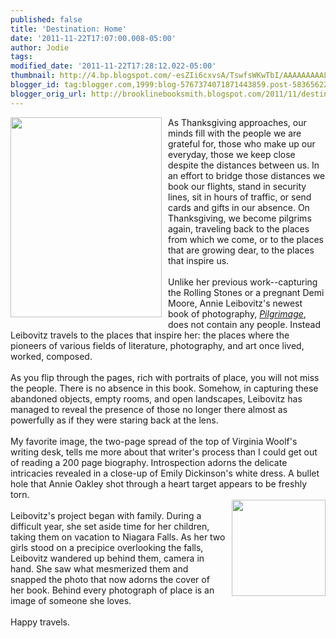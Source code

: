 ```yaml
---
published: false
title: 'Destination: Home'
date: '2011-11-22T17:07:00.008-05:00'
author: Jodie
tags: 
modified_date: '2011-11-22T17:28:12.022-05:00'
thumbnail: http://4.bp.blogspot.com/-esZIi6cxvsA/TswfsWKwTbI/AAAAAAAAALM/crmmg6kmXh4/s72-c/leibovitz_pilgrimage.jpg
blogger_id: tag:blogger.com,1999:blog-5767374071871443859.post-5836562259316885921
blogger_orig_url: http://brooklinebooksmith.blogspot.com/2011/11/destination-home.html
---
```


<div><img style="MARGIN: 0px 10px 10px 0px; WIDTH: 242px; FLOAT: left; HEIGHT: 320px; CURSOR: hand" id="BLOGGER_PHOTO_ID_5677948076932746674" border="0" alt="" src="http://4.bp.blogspot.com/-esZIi6cxvsA/TswfsWKwTbI/AAAAAAAAALM/crmmg6kmXh4/s320/leibovitz_pilgrimage.jpg" />As Thanksgiving approaches, our minds fill with the people we are grateful for, those who make up our everyday, those we keep close despite the distances between us. In an effort to bridge those distances we book our flights, stand in security lines, sit in hours of traffic, or send cards and gifts in our absence. On Thanksgiving, we become pilgrims again, traveling back to the places from which we come, or to the places that are growing dear, to the places that inspire us.<br /><br />Unlike her previous work--capturing the Rolling Stones or a pregnant Demi Moore, Annie Leibovitz's newest book of photography, <em><a href="http://www.brooklinebooksmith-shop.com/book/9780375505089">Pilgrimage</a></em>, does not contain any people. Instead Leibovitz travels to the places that inspire her: the places where the pioneers of various fields of literature, photography, and art once lived, worked, composed.<br /><br />As you flip through the pages, rich with portraits of place, you will not miss the people. There is no absence in this book. Somehow, in capturing these abandoned objects, empty rooms, and open landscapes, Leibovitz has managed to reveal the presence of those no longer there almost as powerfully as if they were staring back at the lens.<br /><br />My favorite image, the two-page spread of the top of Virginia Woolf's writing desk, tells me more about that writer's process than I could get out of reading a 200 page biography. Introspection adorns the delicate intricacies revealed in a close-up of Emily Dickinson's white dress. A bullet hole that Annie Oakley shot through a heart target appears to be freshly torn.<br /><a href="http://1.bp.blogspot.com/-O_UROM51Xf8/TswgDDSiqOI/AAAAAAAAALY/aFkKTxozBZU/s1600/pilgrims.gif"><img style="MARGIN: 0px 0px 10px 10px; WIDTH: 150px; FLOAT: right; HEIGHT: 154px; CURSOR: hand" id="BLOGGER_PHOTO_ID_5677948467002124514" border="0" alt="" src="http://1.bp.blogspot.com/-O_UROM51Xf8/TswgDDSiqOI/AAAAAAAAALY/aFkKTxozBZU/s320/pilgrims.gif" /></a><br />Leibovitz's project began with family. During a difficult year, she set aside time for her children, taking them on vacation to Niagara Falls. As her two girls stood on a precipice overlooking the falls, Leibovitz wandered up behind them, camera in hand. She saw what mesmerized them and snapped the photo that now adorns the cover of her book. Behind every photograph of place is an image of someone she loves.<br /><br />Happy travels.</div>